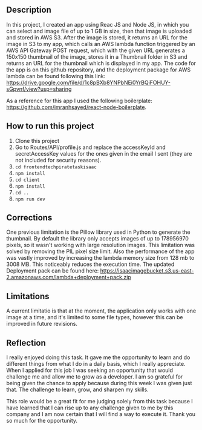 ## Description 
In this project, I created an app using Reac JS and Node JS, in which you can select and image file of up to 1 GB in size, then that image is uploaded and stored in AWS S3. After the image is stored, it returns an URL for the image in S3 to my app, which calls an AWS lambda function triggered by an AWS API Gateway POST request, which with the given URL generates a 150x150 thumbnail of the image, stores it in a Thumbnail folder in S3 and returns an URL for the thumbnail which is displayed in my app. The code for the app is on this github repository, and the deployment package for AWS lambda can be found following this link: https://drive.google.com/file/d/1c8pBXb8YNPbNEi0YrBQiFOHUY-sGpvnf/view?usp=sharing 

As a reference for this app I used the following boilerplate: https://github.com/imranhsayed/react-node-boilerplate.

## How to run this project

1. Clone this project
2. Go to Routes/API/profile.js and replace the accessKeyId and secretAccessKey values for the ones given in the email I sent (they are not included for security reasons).
3. `cd frontendtechpiratetaskisaac`
4. `npm install`
5. `cd client`
6. `npm install`
7. `cd ..`
8. `npm run dev`

## Corrections

One previous limitation is the Pillow library used in Python to generate the thumbnail. By default the library only accepts images of up to 178956970 pixels, so it wasn't working with large resolution images. This limitation was solved by removing the PIL pixel size limit. Also the performance of the app was vastly improved by increasing the lambda memory size from 128 mb to 3008 MB. This noticeably reduces the execution time. The updated Deployment pack can be found here: https://isaacimagebucket.s3.us-east-2.amazonaws.com/lambda+deployment+pack.zip

## Limitations

A current limitatio is that at the moment, the application only works with one image at a time, and it's limited to some file types, however this can be improved in future revisions. 



## Reflection

I really enjoyed doing this task. It gave me the opportunity to learn and do different things from what I do in a daily basis, which I really appreciate. When I applied for this job I was seeking an opportunity that would challenge me and allow me to grow as a developer. I am so grateful for being given the chance to apply because during this week I was given just that. The challenge to learn, grow, and sharpen my skills.

This role would be a great fit for me judging solely from this task because I have learned that I can rise up to any challenge given to me by this company and I am now certain that I will find a way to execute it. Thank you so much for the opportunity.
